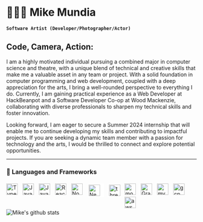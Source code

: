 # 👨🏾‍💻 Mike Mundia

**`Software Artist (Developer/Photographer/Actor)`**

## Code, Camera, Action:

I am a highly motivated individual pursuing a combined major in computer science and theatre, with a unique blend of technical and creative skills that make me a valuable asset in any team or project. With a solid foundation in computer programming and web development, coupled with a deep appreciation for the arts, I bring a well-rounded perspective to everything I do. Currently, I am gaining practical experience as a Web Developer at HackBeanpot and a Software Developer Co-op at Wood Mackenzie, collaborating with diverse professionals to sharpen my technical skills and foster innovation.

Looking forward, I am eager to secure a Summer 2024 internship that will enable me to continue developing my skills and contributing to impactful projects. If you are seeking a dynamic team member with a passion for technology and the arts, I would be thrilled to connect and explore potential opportunities.

---
### 🧰 Languages and Frameworks

<img align="left" alt="TypeScript" width="30px" style="margin-top:5px;padding-right:10px;" src="https://cdn.jsdelivr.net/gh/devicons/devicon/icons/typescript/typescript-plain.svg" />
<img align="left" alt="JavaScript" width="30px" style="margin-top:5px;padding-right:10px;" src="https://cdn.jsdelivr.net/gh/devicons/devicon/icons/javascript/javascript-plain.svg" />
<img align="left" alt="Java" width="30px" style="margin-top:5px;padding-right:10px;" src="https://cdn.jsdelivr.net/gh/devicons/devicon/icons/java/java-original.svg"/>

<img align="left" alt="React" width="30px" style="margin-top:5px;padding-right:10px;" src="https://cdn.jsdelivr.net/gh/devicons/devicon/icons/react/react-original.svg" />
<img align="left" alt="NodeJS" width="30px" style="margin-top:5px;padding-right:10px;" src="https://cdn.jsdelivr.net/gh/devicons/devicon/icons/nodejs/nodejs-original.svg" />
<img style="margin-top:5px;background-color:white; padding:3px;padding-right:10px" align="left" alt="Nextjs" width="30px"  src="https://cdn.jsdelivr.net/gh/devicons/devicon/icons/nextjs/nextjs-original-wordmark.svg" />
<img style="margin-top:5px;background-color:white; padding:3px; margin-left:8px; margin-right:8px;" align="left" alt="threejs" width="30px" style="padding-right:10px;" src="https://cdn.jsdelivr.net/gh/devicons/devicon/icons/threejs/threejs-original-wordmark.svg" />

<img align="left" alt="mongo" width="30px" style="margin-top:5px;padding-right:10px;" src="https://cdn.jsdelivr.net/gh/devicons/devicon/icons/mongodb/mongodb-plain-wordmark.svg" />
<img align="left" alt="GraphQL" width="30px" style="margin-top:5px;padding-right:10px;" src="https://cdn.jsdelivr.net/gh/devicons/devicon/icons/graphql/graphql-plain.svg" />
<img align="left" alt="mySQL" width="30px" style="margin-top:5px;padding-right:10px;" src="https://cdn.jsdelivr.net/gh/devicons/devicon/icons/mysql/mysql-original-wordmark.svg" />

<img align="left" alt="gcp" width="30px" style="margin-top:5px;padding-right:10px;" src="https://cdn.jsdelivr.net/gh/devicons/devicon/icons/googlecloud/googlecloud-original.svg" />
<img align="left" alt="aws" width="30px" style="margin-top:5px;padding-right:10px;" src="https://cdn.jsdelivr.net/gh/devicons/devicon/icons/amazonwebservices/amazonwebservices-plain-wordmark.svg" />

<br />
<br />


#
![Mike's github stats](https://github-readme-stats.vercel.app/api?username=mike10911&show_icons=true&theme=gruvbox)



